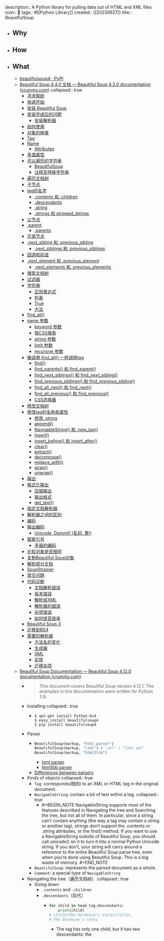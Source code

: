 description:: A Python library for pulling data out of HTML and XML files
icon:: 🐍
tags:: #[[Python Library]]
created:: [[20230627]]
title:: BeautifulSoup

- ## Why
- ## How
- ## What
  - [beautifulsoup4 · PyPI](https://pypi.org/project/beautifulsoup4/)
  - [Beautiful Soup 4.4.0 文档 — Beautiful Soup 4.2.0 documentation (crummy.com)](https://www.crummy.com/software/BeautifulSoup/bs4/doc.zh/)
    collapsed:: true
    - [寻求帮助](https://www.crummy.com/software/BeautifulSoup/bs4/doc.zh/#id5)
    - [快速开始](https://www.crummy.com/software/BeautifulSoup/bs4/doc.zh/#id8)
    - [安装 Beautiful Soup](https://www.crummy.com/software/BeautifulSoup/bs4/doc.zh/#id9)
    - [安装完成后的问题](https://www.crummy.com/software/BeautifulSoup/bs4/doc.zh/#id12)
      - [安装解析器](https://www.crummy.com/software/BeautifulSoup/bs4/doc.zh/#id13)
    - [如何使用](https://www.crummy.com/software/BeautifulSoup/bs4/doc.zh/#id14)
    - [对象的种类](https://www.crummy.com/software/BeautifulSoup/bs4/doc.zh/#id15)
    - [Tag](https://www.crummy.com/software/BeautifulSoup/bs4/doc.zh/#tag)
    - [Name](https://www.crummy.com/software/BeautifulSoup/bs4/doc.zh/#name)
      - [Attributes](https://www.crummy.com/software/BeautifulSoup/bs4/doc.zh/#attributes)
    - [多值属性](https://www.crummy.com/software/BeautifulSoup/bs4/doc.zh/#id16)
    - [可以遍历的字符串](https://www.crummy.com/software/BeautifulSoup/bs4/doc.zh/#id17)
      - [BeautifulSoup](https://www.crummy.com/software/BeautifulSoup/bs4/doc.zh/#beautifulsoup)
      - [注释及特殊字符串](https://www.crummy.com/software/BeautifulSoup/bs4/doc.zh/#id18)
    - [遍历文档树](https://www.crummy.com/software/BeautifulSoup/bs4/doc.zh/#id19)
    - [子节点](https://www.crummy.com/software/BeautifulSoup/bs4/doc.zh/#id20)
    - [tag的名字](https://www.crummy.com/software/BeautifulSoup/bs4/doc.zh/#id21)
      - [.contents 和 .children](https://www.crummy.com/software/BeautifulSoup/bs4/doc.zh/#contents-children)
      - [.descendants](https://www.crummy.com/software/BeautifulSoup/bs4/doc.zh/#descendants)
      - [.string](https://www.crummy.com/software/BeautifulSoup/bs4/doc.zh/#string)
      - [.strings 和 stripped_strings](https://www.crummy.com/software/BeautifulSoup/bs4/doc.zh/#strings-stripped-strings)
    - [父节点](https://www.crummy.com/software/BeautifulSoup/bs4/doc.zh/#id24)
    - [.parent](https://www.crummy.com/software/BeautifulSoup/bs4/doc.zh/#parent)
      - [.parents](https://www.crummy.com/software/BeautifulSoup/bs4/doc.zh/#parents)
    - [兄弟节点](https://www.crummy.com/software/BeautifulSoup/bs4/doc.zh/#id25)
    - [.next_sibling 和 .previous_sibling](https://www.crummy.com/software/BeautifulSoup/bs4/doc.zh/#next-sibling-previous-sibling)
      - [.next_siblings 和 .previous_siblings](https://www.crummy.com/software/BeautifulSoup/bs4/doc.zh/#next-siblings-previous-siblings)
    - [回退和前进](https://www.crummy.com/software/BeautifulSoup/bs4/doc.zh/#id26)
    - [.next_element 和 .previous_element](https://www.crummy.com/software/BeautifulSoup/bs4/doc.zh/#next-element-previous-element)
      - [.next_elements 和 .previous_elements](https://www.crummy.com/software/BeautifulSoup/bs4/doc.zh/#next-elements-previous-elements)
    - [搜索文档树](https://www.crummy.com/software/BeautifulSoup/bs4/doc.zh/#id28)
    - [过滤器](https://www.crummy.com/software/BeautifulSoup/bs4/doc.zh/#id29)
    - [字符串](https://www.crummy.com/software/BeautifulSoup/bs4/doc.zh/#id31)
      - [正则表达式](https://www.crummy.com/software/BeautifulSoup/bs4/doc.zh/#id32)
      - [列表](https://www.crummy.com/software/BeautifulSoup/bs4/doc.zh/#id33)
      - [True](https://www.crummy.com/software/BeautifulSoup/bs4/doc.zh/#true)
      - [方法](https://www.crummy.com/software/BeautifulSoup/bs4/doc.zh/#id34)
    - [find_all()](https://www.crummy.com/software/BeautifulSoup/bs4/doc.zh/#find-all)
    - [name 参数](https://www.crummy.com/software/BeautifulSoup/bs4/doc.zh/#id36)
      - [keyword 参数](https://www.crummy.com/software/BeautifulSoup/bs4/doc.zh/#keyword)
      - [按CSS搜索](https://www.crummy.com/software/BeautifulSoup/bs4/doc.zh/#css)
      - [string 参数](https://www.crummy.com/software/BeautifulSoup/bs4/doc.zh/#id37)
      - [limit 参数](https://www.crummy.com/software/BeautifulSoup/bs4/doc.zh/#limit)
      - [recursive 参数](https://www.crummy.com/software/BeautifulSoup/bs4/doc.zh/#recursive)
    - [像调用 find_all() 一样调用tag](https://www.crummy.com/software/BeautifulSoup/bs4/doc.zh/#find-all-tag)
      - [find()](https://www.crummy.com/software/BeautifulSoup/bs4/doc.zh/#find)
      - [find_parents() 和 find_parent()](https://www.crummy.com/software/BeautifulSoup/bs4/doc.zh/#find-parents-find-parent)
      - [find_next_siblings() 和 find_next_sibling()](https://www.crummy.com/software/BeautifulSoup/bs4/doc.zh/#find-next-siblings-find-next-sibling)
      - [find_previous_siblings() 和 find_previous_sibling()](https://www.crummy.com/software/BeautifulSoup/bs4/doc.zh/#find-previous-siblings-find-previous-sibling)
      - [find_all_next() 和 find_next()](https://www.crummy.com/software/BeautifulSoup/bs4/doc.zh/#find-all-next-find-next)
      - [find_all_previous() 和 find_previous()](https://www.crummy.com/software/BeautifulSoup/bs4/doc.zh/#find-all-previous-find-previous)
      - [CSS选择器](https://www.crummy.com/software/BeautifulSoup/bs4/doc.zh/#id42)
    - [修改文档树](https://www.crummy.com/software/BeautifulSoup/bs4/doc.zh/#id45)
    - [修改tag的名称和属性](https://www.crummy.com/software/BeautifulSoup/bs4/doc.zh/#id46)
      - [修改 .string](https://www.crummy.com/software/BeautifulSoup/bs4/doc.zh/#id47)
      - [append()](https://www.crummy.com/software/BeautifulSoup/bs4/doc.zh/#append)
      - [NavigableString() 和 .new_tag()](https://www.crummy.com/software/BeautifulSoup/bs4/doc.zh/#navigablestring-new-tag)
      - [insert()](https://www.crummy.com/software/BeautifulSoup/bs4/doc.zh/#insert)
      - [insert_before() 和 insert_after()](https://www.crummy.com/software/BeautifulSoup/bs4/doc.zh/#insert-before-insert-after)
      - [clear()](https://www.crummy.com/software/BeautifulSoup/bs4/doc.zh/#clear)
      - [extract()](https://www.crummy.com/software/BeautifulSoup/bs4/doc.zh/#extract)
      - [decompose()](https://www.crummy.com/software/BeautifulSoup/bs4/doc.zh/#decompose)
      - [replace_with()](https://www.crummy.com/software/BeautifulSoup/bs4/doc.zh/#replace-with)
      - [wrap()](https://www.crummy.com/software/BeautifulSoup/bs4/doc.zh/#wrap)
      - [unwrap()](https://www.crummy.com/software/BeautifulSoup/bs4/doc.zh/#unwrap)
    - [输出](https://www.crummy.com/software/BeautifulSoup/bs4/doc.zh/#id49)
    - [格式化输出](https://www.crummy.com/software/BeautifulSoup/bs4/doc.zh/#id50)
      - [压缩输出](https://www.crummy.com/software/BeautifulSoup/bs4/doc.zh/#id51)
      - [输出格式](https://www.crummy.com/software/BeautifulSoup/bs4/doc.zh/#id52)
      - [get_text()](https://www.crummy.com/software/BeautifulSoup/bs4/doc.zh/#get-text)
    - [指定文档解析器](https://www.crummy.com/software/BeautifulSoup/bs4/doc.zh/#id53)
    - [解析器之间的区别](https://www.crummy.com/software/BeautifulSoup/bs4/doc.zh/#id54)
    - [编码](https://www.crummy.com/software/BeautifulSoup/bs4/doc.zh/#id56)
    - [输出编码](https://www.crummy.com/software/BeautifulSoup/bs4/doc.zh/#id58)
      - [Unicode, Dammit! (乱码, 靠!)](https://www.crummy.com/software/BeautifulSoup/bs4/doc.zh/#unicode-dammit)
    - [智能引号](https://www.crummy.com/software/BeautifulSoup/bs4/doc.zh/#id59)
      - [矛盾的编码](https://www.crummy.com/software/BeautifulSoup/bs4/doc.zh/#id61)
    - [比较对象是否相同](https://www.crummy.com/software/BeautifulSoup/bs4/doc.zh/#id63)
    - [复制Beautiful Soup对象](https://www.crummy.com/software/BeautifulSoup/bs4/doc.zh/#id64)
    - [解析部分文档](https://www.crummy.com/software/BeautifulSoup/bs4/doc.zh/#id65)
    - [SoupStrainer](https://www.crummy.com/software/BeautifulSoup/bs4/doc.zh/#soupstrainer)
    - [常见问题](https://www.crummy.com/software/BeautifulSoup/bs4/doc.zh/#id66)
    - [代码诊断](https://www.crummy.com/software/BeautifulSoup/bs4/doc.zh/#id67)
      - [文档解析错误](https://www.crummy.com/software/BeautifulSoup/bs4/doc.zh/#id68)
      - [版本错误](https://www.crummy.com/software/BeautifulSoup/bs4/doc.zh/#id69)
      - [解析成XML](https://www.crummy.com/software/BeautifulSoup/bs4/doc.zh/#xml)
      - [解析器的错误](https://www.crummy.com/software/BeautifulSoup/bs4/doc.zh/#id70)
      - [杂项错误](https://www.crummy.com/software/BeautifulSoup/bs4/doc.zh/#id72)
      - [如何提高效率](https://www.crummy.com/software/BeautifulSoup/bs4/doc.zh/#id73)
    - [Beautiful Soup 3](https://www.crummy.com/software/BeautifulSoup/bs4/doc.zh/#beautiful-soup-3)
    - [迁移到BS4](https://www.crummy.com/software/BeautifulSoup/bs4/doc.zh/#id76)
    - [需要的解析器](https://www.crummy.com/software/BeautifulSoup/bs4/doc.zh/#id77)
      - [方法名的变化](https://www.crummy.com/software/BeautifulSoup/bs4/doc.zh/#id78)
      - [生成器](https://www.crummy.com/software/BeautifulSoup/bs4/doc.zh/#id79)
      - [XML](https://www.crummy.com/software/BeautifulSoup/bs4/doc.zh/#id80)
      - [实体](https://www.crummy.com/software/BeautifulSoup/bs4/doc.zh/#id81)
      - [迁移杂项](https://www.crummy.com/software/BeautifulSoup/bs4/doc.zh/#id82)
  - [Beautiful Soup Documentation — Beautiful Soup 4.12.0 documentation (crummy.com)](https://www.crummy.com/software/BeautifulSoup/bs4/doc/)
    - > This document covers Beautiful Soup version 4.12.1. The examples in this documentation were written for Python 3.8.
    - Installing
      collapsed:: true
      - ```
        $ apt-get install Python-bs4
        $ easy_install beautifulsoup4
        $ pip install beautifulsoup4
        ```
    - Parser
      - ```python
        BeautifulSoup(markup, "html.parser")
        BeautifulSoup(markup, "lxml") # "xml" / "lxml-xml"
        BeautifulSoup(markup, "html5lib")
        ```
        - [lxml parser](http://lxml.de/)
        - [html5lib parser](http://code.google.com/p/html5lib/)
      - [Differences between parsers](https://www.crummy.com/software/BeautifulSoup/bs4/doc/#differences-between-parsers)
    - Kinds of objects
      collapsed:: true
      - `Tag`: corresponds(相同) to an XML or HTML tag in the original document.
      - `NavigableString`: contain a bit of text within a tag.
        collapsed:: true
        - #+BEGIN_NOTE
          NavigableString supports most of the features described in Navigating the tree and Searching the tree, but not all of them. In particular, since a string can’t contain anything (the way a tag may contain a string or another tag), strings don’t support the .contents or .string attributes, or the find() method.
          If you want to use a NavigableString outside of Beautiful Soup, you should call unicode() on it to turn it into a normal Python Unicode string. If you don’t, your string will carry around a reference to the entire Beautiful Soup parse tree, even when you’re done using Beautiful Soup. This is a big waste of memory.
          #+END_NOTE
      - `BeautifulSoup`:  represents the parsed document as a whole.
      - `Comment`:  a special type of `NavigableString`
    - Navigating the tree（遍历文档树）
      collapsed:: true
      - Going down
        - `.contents` and `.children`
        - `.descendants`（后代）
          - ```python
            for child in head_tag.descendants:
                print(child)
            # <title>The Dormouse's story</title>
            # The Dormouse's story
            ```
            - The <head> tag has only one child, but it has two descendants: the <title> tag and the <title> tag’s child.
        - .`strings` and `stripped_strings`
          - The <head> tag has only one child, but it has two descendants: the <title> tag and the <title> tag’s child.
      - Going up
        - `.parent`
        - `.parents`
      - Going sideways
        - `.next_sibling` and `.previous_sibling`
        - `.next_siblings` and `.previous_siblings`
      - Going back and forth
        - `.next_element` 和 `.previous_element`
    - Searching the tree
      - Kinds of filters \#.ol
        - String `soup.find_all('b')`
        - Regular expression `soup.find_all(re.compile("^b"))`
        - List `soup.find_all(["a", "b"])`
        - True `soup.find_all(True)`
        - Function
          collapsed:: true
          - ```python
            def has_class_but_no_id(tag):
                return tag.has_attr('class') and not tag.has_attr('id')
            soup.find_all(has_class_but_no_id)
            ```
      - `find_all(name, attrs, recursive, string, limit, **kwargs)`
        -
-
- ## Notes
  - #+BEGIN_NOTE
    Self-closing tags, like `<br/>`, `<img/>`, have a redundant block under `html.parser`!
    #+END_NOTE
    - ```python
      from bs4 import BeautifulSoup
      html_doc='''
      <a class="work_thumb_box" data-vue-component="thumb-img-popup">
        <img/>
        <br/>
        <div class="work_img_popover" v-cloak="">
          <img/>
        </div>
      </a>
      '''
      soup = BeautifulSoup(html_doc, 'html.parser')
      print(soup.a.img.next_sibling) #2
      print(soup.a.img.next_sibling
            			.next_sibling.next_sibling) # 2
      print(soup.a.img.next_sibling
            			.next_sibling.next_sibling
            			.next_sibling.img.next_sibling) # 2
      ```
    - 如上代码，在原生的扫描器下，打印了三个自闭和标签的下一个兄弟，得到的是 6 个换行符，然后回显显示7行。
-